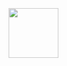 <div id="header" align="center">
  <img src="https://em-content.zobj.net/thumbs/160/apple/285/man-technologist_1f468-200d-1f4bb.png" width="100"/>
</div>
<img src="https://komarev.com/ghpvc/?username=onlyonevovan&style=flat-square&color=blue" alt=""/>

